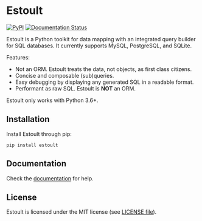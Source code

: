 # Estoult

[![PyPI](https://img.shields.io/pypi/v/estoult)](https://pypi.org/project/estoult/)
[![Documentation Status](https://readthedocs.org/projects/estoult/badge/?version=latest)](https://estoult.readthedocs.io/en/latest/?badge=latest)

Estoult is a Python toolkit for data mapping with an integrated query builder for SQL databases. It currently supports MySQL, PostgreSQL, and SQLite.

Features:

- Not an ORM. Estoult treats the data, not objects, as first class citizens.
- Concise and composable (sub)queries.
- Easy debugging by displaying any generated SQL in a readable format.
- Performant as raw SQL. Estoult is **NOT** an ORM.

Estoult only works with Python 3.6+.

## Installation

Install Estoult through pip:

```
pip install estoult
```

## Documentation

Check the [documentation](https://estoult.readthedocs.io/en/latest/) for help.

## License

Estoult is licensed under the MIT license (see [LICENSE file](/LICENSE)).
